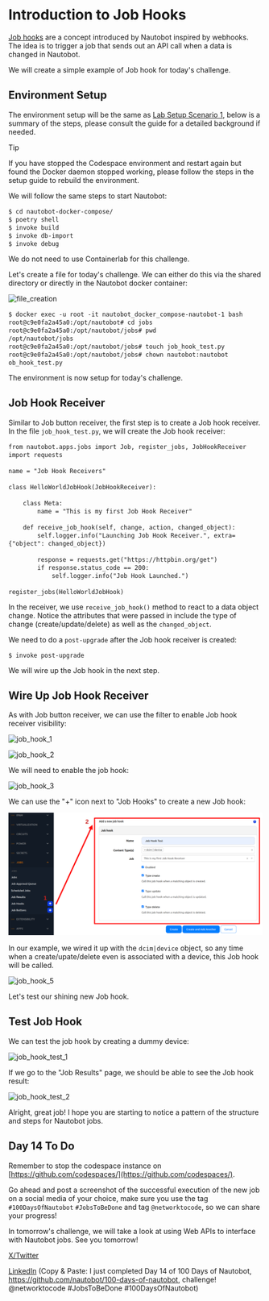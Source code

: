 # Introduction to Job Hooks 

[Job hooks](https://docs.nautobot.com/projects/core/en/stable/user-guide/platform-functionality/jobs/jobhook/) are a concept introduced by Nautobot inspired by webhooks. The idea is to trigger a job that sends out an API call when a data is changed in Nautobot. 

We will create a simple example of Job hook for today's challenge. 

## Environment Setup

The environment setup will be the same as [Lab Setup Scenario 1](../Lab_Setup/scenario_1_setup/README.md), below is a summary of the steps, please consult the guide for a detailed background if needed. 

> [!TIP]
> If you have stopped the Codespace environment and restart again but found the Docker daemon stopped working, please follow the steps in the setup guide to rebuild the environment. 

We will follow the same steps to start Nautobot: 

```
$ cd nautobot-docker-compose/
$ poetry shell
$ invoke build
$ invoke db-import
$ invoke debug
```

We do not need to use Containerlab for this challenge. 

Let's create a file for today's challenge. We can either do this via the shared directory or directly in the Nautobot docker container: 

![file_creation](images/file_creation.png)

```
$ docker exec -u root -it nautobot_docker_compose-nautobot-1 bash
root@c9e0fa2a45a0:/opt/nautobot# cd jobs
root@c9e0fa2a45a0:/opt/nautobot/jobs# pwd
/opt/nautobot/jobs
root@c9e0fa2a45a0:/opt/nautobot/jobs# touch job_hook_test.py
root@c9e0fa2a45a0:/opt/nautobot/jobs# chown nautobot:nautobot ob_hook_test.py
```

The environment is now setup for today's challenge.  

## Job Hook Receiver

Similar to Job button receiver, the first step is to create a Job hook receiver. In the file `job_hook_test.py`, we will create the Job hook receiver: 

```
from nautobot.apps.jobs import Job, register_jobs, JobHookReceiver
import requests 

name = "Job Hook Receivers"

class HelloWorldJobHook(JobHookReceiver):

    class Meta: 
        name = "This is my first Job Hook Receiver"
    
    def receive_job_hook(self, change, action, changed_object): 
        self.logger.info("Launching Job Hook Receiver.", extra={"object": changed_object})
        
        response = requests.get("https://httpbin.org/get")
        if response.status_code == 200:
            self.logger.info("Job Hook Launched.")

register_jobs(HelloWorldJobHook)

```

In the receiver, we use `receive_job_hook()` method to react to a data object change. Notice the attributes that were passed in include the type of change (create/update/delete) as well as the `changed_object`. 

We need to do a `post-upgrade` after the Job hook receiver is created:

```
$ invoke post-upgrade
```

We will wire up the Job hook in the next step. 

## Wire Up Job Hook Receiver

As with Job button receiver, we can use the filter to enable Job hook receiver visibility: 

![job_hook_1](images/job_hook_1.png)

![job_hook_2](images/job_hook_2.png)

We will need to enable the job hook: 

![job_hook_3](images/job_hook_3.png)

We can use the "+" icon next to "Job Hooks" to create a new Job hook: 

![job_hook_4](images/job_hook_4.png)

In our example, we wired it up with the `dcim|device` object, so any time when a create/upate/delete even is associated with a device, this Job hook will be called. 

![job_hook_5](images/job_hook_5.png)

Let's test our shining new Job hook. 

## Test Job Hook

We can test the job hook by creating a dummy device: 

![job_hook_test_1](images/job_hook_test_1.png)

If we go to the "Job Results" page, we should be able to see the Job hook result: 

![job_hook_test_2](images/job_hook_test_2.png)

Alright, great job! I hope you are starting to notice a pattern of the structure and steps for Nautobot jobs. 

## Day 14 To Do

Remember to stop the codespace instance on [https://github.com/codespaces/](https://github.com/codespaces/). 

Go ahead and post a screenshot of the successful execution of the new job on a social media of your choice, make sure you use the tag `#100DaysOfNautobot` `#JobsToBeDone` and tag `@networktocode`, so we can share your progress! 

In tomorrow's challenge, we will take a look at using Web APIs to interface with Nautobot jobs. See you tomorrow! 

[X/Twitter](<https://twitter.com/intent/tweet?url=https://github.com/nautobot/100-days-of-nautobot&text=I+jst+completed+Day+14+of+the+100+days+of+nautobot+!&hashtags=100DaysOfNautobot,JobsToBeDone>)

[LinkedIn](https://www.linkedin.com/) (Copy & Paste: I just completed Day 14 of 100 Days of Nautobot, https://github.com/nautobot/100-days-of-nautobot, challenge! @networktocode #JobsToBeDone #100DaysOfNautobot)
